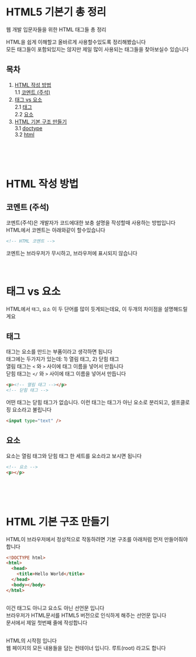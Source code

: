 # HTML5 기본기 총 정리

웹 개발 입문자들을 위한 HTML 태그들 총 정리

HTML을 쉽게 이해할고 올바르게 사용할수있도록 정리해봤습니다  
모든 태그들이 포함되있지는 않지만 제일 많이 사용되는 태그들을 찾아보실수 있습니다

## 목차

1. [HTML 작성 방법](#HTML-작성-방법)  
   1.1 [코멘트 (주석)](#코멘트-주석)
2. [태그 vs 요소](#태그-vs-요소)  
   2.1 [태그](#태그)  
   2.2 [요소](#요소)
3. [HTML 기본 구조 만들기](#HTML-기본-구조-만들기)  
   3.1 [doctype](#doctype-html)  
   3.2 [html](#html)

<br>
<br>
<br>

# HTML 작성 방법

## 코멘트 (주석)

코멘트(주석)은 개발자가 코드에대한 보충 설명을 작성할때 사용하는 방법입니다  
HTML에서 코멘트는 아래와같이 할수있습니다

```html
<!-- HTML 코멘트 -->
```

코멘트는 브라우저가 무시하고, 브라우저에 표시되지 않습니다
<br>
<br>
<br>

# 태그 vs 요소

HTML에서 `태그`, `요소` 이 두 단어를 많이 듯게되는데요, 이 두개의 차이점을 설명해드릴게요

## 태그

태그는 요소를 만드는 부품이라고 생각하면 됩니다  
태그에는 두가지가 있는데: 1) 열림 태그, 2) 닫힘 태그  
열림 태그는 `<` 와 `>` 사이에 태그 이름을 넣어서 만듭니다  
닫힘 태그는 `</` 와 `>` 사이에 태그 이름을 넣어서 만듭니다

```html
<p><!-- 열림 태그 --></p>
<!-- 닫힘 태그 -->
```

어떤 태그는 닫힘 태그가 없습니다. 이런 태그는 태그가 아닌 요소로 분리되고, 셀프클로징 요소라고 불립니다

```html
<input type="text" />
```

## 요소

요소는 열림 태그와 닫힘 태그 한 세트를 요소라고 보시면 됩니다

```html
<!-- 요소 -->
<p></p>
```

<br>
<br>
<br>

# HTML 기본 구조 만들기

HTML이 브라우저에서 정상적으로 작동하려면 기본 구조를 아래처럼 먼저 만들어줘야 합니다

```html
<!DOCTYPE html>
<html>
  <head>
    <title>Hello World</title>
  </head>
  <body></body>
</html>
```

## <!doctype html>

이건 태그도 아니고 요소도 아닌 선언문 입니다  
브라우저가 HTML문서를 HTML5 버전으로 인식하게 해주는 선언문 입니다  
문서에서 제일 첫번째 줄에 작성합니다

## <html></html>

HTML의 시작점 입니다  
웹 페이지의 모든 내용들을 담는 컨테이너 입니다. 루트(root) 라고도 합니다
